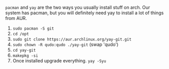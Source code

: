 `pacman` and `yay` are the two ways you usually install stuff on arch. Our system has pacman, but you will definitely need yay to install a lot of things from AUR.
1. `sudo pacman -S git`
2. `cd /opt`
3. `sudo git clone https://aur.archlinux.org/yay-git.git`
4. `sudo chown -R qudo:qudo ./yay-git` (swap 'qudo')
5. `cd yay-git`
6. `makepkg -si`
7. Once installed upgrade everything.
	`yay -Syu`